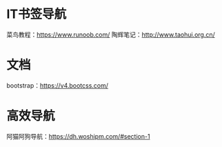 # IT书签导航

菜鸟教程：https://www.runoob.com/
陶辉笔记：http://www.taohui.org.cn/

# 文档
bootstrap：https://v4.bootcss.com/

# 高效导航
阿猫阿狗导航：https://dh.woshipm.com/#section-1


